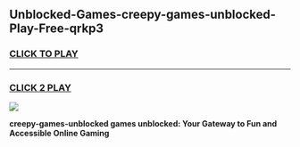 
## Unblocked-Games-creepy-games-unblocked-Play-Free-qrkp3
<h3>
<a href="https://premium76.site?title=creepy-games-unblocked&ref=10A">CLICK TO PLAY</a></h3>
<hr>

<h3>
<a href="https://premium76.site?title=creepy-games-unblocked&ref=10A">CLICK 2 PLAY</a>
  
</h3>

<a href="https://premium76.site?title=creepy-games-unblocked&ref=10A"><img src="https://clearcache.store/games.png"></a>


**creepy-games-unblocked games unblocked: Your Gateway to Fun and Accessible Online Gaming**

